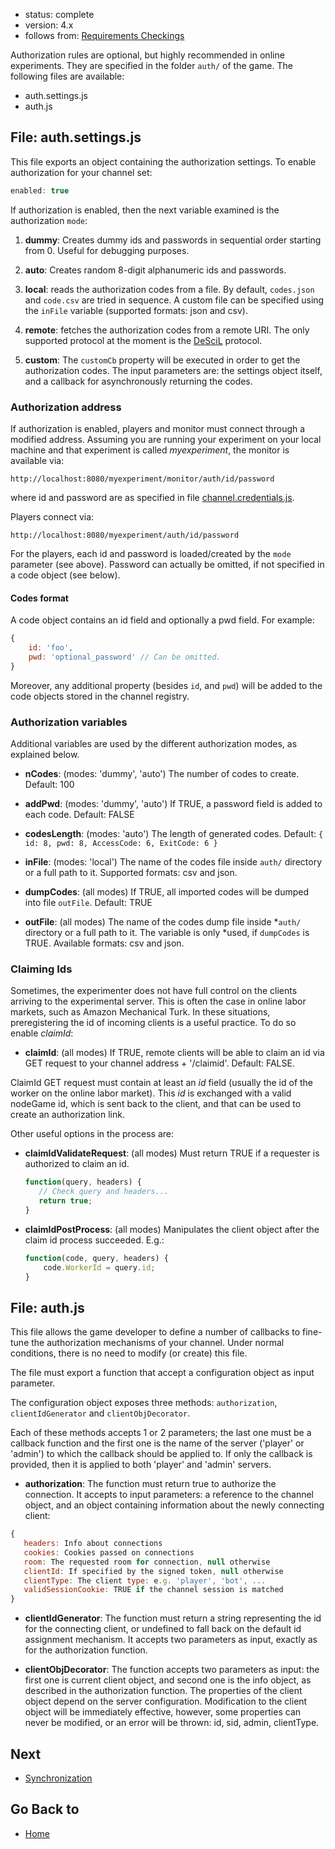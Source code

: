 - status: complete
- version: 4.x
- follows from: [Requirements Checkings](Requirements-Checkings-v4)

Authorization rules are optional, but highly recommended in online
experiments. They are specified in the folder `auth/` of the game. The
following files are available:

* auth.settings.js
* auth.js

## File: auth.settings.js

This file exports an object containing the authorization settings. To
enable authorization for your channel set:

```javascript
enabled: true
```
    
If authorization is enabled, then the next variable examined is the
authorization `mode`:

   1. **dummy**: Creates dummy ids and passwords in sequential order
   starting from 0. Useful for debugging purposes.
   
   2. **auto**: Creates random 8-digit alphanumeric ids and passwords.
   
   3. **local**: reads the authorization codes from a file. By
                 default, `codes.json` and `code.csv` are tried in
                 sequence. A custom file can be specified using the
                 `inFile` variable (supported formats: json and csv).
                 
   4. **remote**: fetches the authorization codes from a remote URI.
                 The only supported protocol at the moment is the
                 [DeSciL](http://www.descil.ethz.ch) protocol.
                 
   5. **custom**: The `customCb` property will be executed in order to
                 get the authorization codes. The input parameters
                 are: the settings object itself, and a callback for
                 asynchronously returning the codes.


### Authorization address

If authorization is enabled, players and monitor must connect through a modified
address. Assuming you are running your experiment on your local machine and that
experiment is called _myexperiment_, the monitor is available via:

    http://localhost:8080/myexperiment/monitor/auth/id/password

where id and password are as specified in file
[channel.credentials.js](https://github.com/nodeGame/nodegame/wiki/Channel-Configuration-v4#file-channelcredentialsjs).


Players connect via:

    http://localhost:8080/myexperiment/auth/id/password 


For the players, each id and password is loaded/created by the `mode` parameter
(see above). Password can actually be omitted, if not specified in a code object
(see below).


#### Codes format

A code object contains an id field and optionally a pwd field. For example:

```javascript
{ 
    id: 'foo', 
    pwd: 'optional_password' // Can be omitted.
} 
```

Moreover, any additional property (besides `id`, and `pwd`) will be
added to the code objects stored in the channel registry.


### Authorization variables

Additional variables are used by the different authorization modes, as
explained below.

- **nCodes**: (modes: 'dummy', 'auto') The number of codes to
    create. Default: 100
     
- **addPwd**: (modes: 'dummy', 'auto') If TRUE, a password field is
    added to each code. Default: FALSE

- **codesLength**: (modes: 'auto') The length of generated
    codes. Default: `{ id: 8, pwd: 8, AccessCode: 6, ExitCode: 6 }`

- **inFile**: (modes: 'local') The name of the codes file inside `auth/`
   directory or a full path to it. Supported formats: csv and json.
     
- **dumpCodes**: (all modes) If TRUE, all imported codes will be
    dumped into file `outFile`. Default: TRUE

- **outFile**: (all modes) The name of the codes dump file inside
     *`auth/` directory or a full path to it. The variable is only
     *used, if `dumpCodes` is TRUE. Available formats: csv and json.
     
### Claiming Ids
     
Sometimes, the experimenter does not have full control on the clients
arriving to the experimental server. This is often the case in online
labor markets, such as Amazon Mechanical Turk. In these situations,
preregistering the id of incoming clients is a useful practice. To do
so enable _claimId_:
     
- **claimId**: (all modes) If TRUE, remote clients will be able to
    claim an id via GET request to your channel address +
    '/claimid'. Default: FALSE.
    
ClaimId GET request must contain at least an _id_ field (usually the
id of the worker on the online labor market). This _id_ is exchanged
with a valid nodeGame id, which is sent back to the client, and that
can be used to create an authorization link.

Other useful options in the process are:

- **claimIdValidateRequest**: (all modes) Must return TRUE if a
    requester is authorized to claim an id.
     ```javascript
    function(query, headers) {
        // Check query and headers...
        return true;
    }
    ```
    
- **claimIdPostProcess**: (all modes) Manipulates the client object
    after the claim id process succeeded. E.g.:
    ```javascript
    function(code, query, headers) {
        code.WorkerId = query.id;
    }
    ```
    
## File: auth.js

This file allows the game developer to define a number of callbacks to fine-tune
the authorization mechanisms of your channel. Under normal conditions, there is
no need to modify (or create) this file.


The file must export a function that accept a configuration object as input
parameter.

The configuration object exposes three methods: `authorization`,
`clientIdGenerator` and `clientObjDecorator`.

Each of these methods accepts 1 or 2 parameters; the last one must be
a callback function and the first one is the name of the server
('player' or 'admin') to which the callback should be applied to. If
only the callback is provided, then it is applied to both 'player' and
'admin' servers.


* **authorization**: The function must return true to authorize the
    connection. It accepts to input parameters: a reference to the
    channel object, and an object containing information about the
    newly connecting client:

```javascript
{
   headers: Info about connections
   cookies: Cookies passed on connections
   room: The requested room for connection, null otherwise
   clientId: If specified by the signed token, null otherwise
   clientType: The client type: e.g. 'player', 'bot', ...
   validSessionCookie: TRUE if the channel session is matched
}
``` 

* **clientIdGenerator**: The function must return a string
    representing the id for the connecting client, or undefined to
    fall back on the default id assignment mechanism. It accepts two
    parameters as input, exactly as for the authorization function.


* **clientObjDecorator**: The function accepts two parameters as
    input: the first one is current client object, and second one is
    the info object, as described in the authorization function. The
    properties of the client object depend on the server
    configuration. Modification to the client object will be
    immediately effective, however, some properties can never be
    modified, or an error will be thrown: id, sid, admin, clientType.


## Next

* [Synchronization](Synchronization-v4)

## Go Back to 

* [Home](Home)
